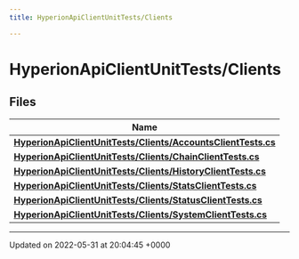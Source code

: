 ```yaml
---
title: HyperionApiClientUnitTests/Clients

---
```


# HyperionApiClientUnitTests/Clients



## Files

| Name           |
| -------------- |
| **[HyperionApiClientUnitTests/Clients/AccountsClientTests.cs](/Files/_accounts_client_tests_8cs.md#file-accountsclienttests.cs)**  |
| **[HyperionApiClientUnitTests/Clients/ChainClientTests.cs](/Files/_chain_client_tests_8cs.md#file-chainclienttests.cs)**  |
| **[HyperionApiClientUnitTests/Clients/HistoryClientTests.cs](/Files/_history_client_tests_8cs.md#file-historyclienttests.cs)**  |
| **[HyperionApiClientUnitTests/Clients/StatsClientTests.cs](/Files/_stats_client_tests_8cs.md#file-statsclienttests.cs)**  |
| **[HyperionApiClientUnitTests/Clients/StatusClientTests.cs](/Files/_status_client_tests_8cs.md#file-statusclienttests.cs)**  |
| **[HyperionApiClientUnitTests/Clients/SystemClientTests.cs](/Files/_system_client_tests_8cs.md#file-systemclienttests.cs)**  |






-------------------------------

Updated on 2022-05-31 at 20:04:45 +0000
